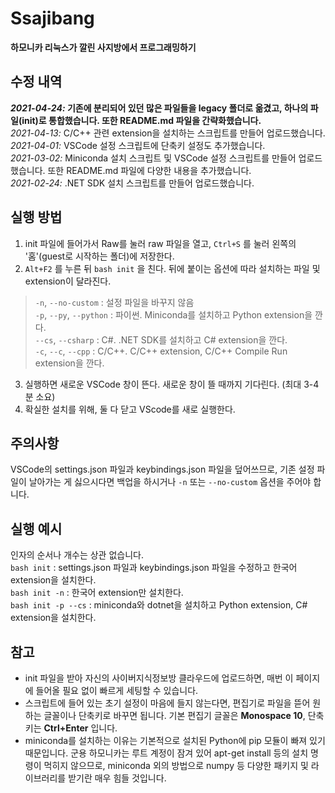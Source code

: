 # Ssajibang
**하모니카 리눅스가 깔린 사지방에서 프로그래밍하기**<br>

수정 내역
---
***2021-04-24:* 기존에 분리되어 있던 많은 파일들을 legacy 폴더로 옮겼고, 하나의 파일(init)로 통합했습니다. 또한 README.md 파일을 간략화했습니다.**<br>
*2021-04-13:* C/C++ 관련 extension을 설치하는 스크립트를 만들어 업로드했습니다.<br>
*2021-04-01:* VSCode 설정 스크립트에 단축키 설정도 추가했습니다.<br>
*2021-03-02:* Miniconda 설치 스크립트 및 VSCode 설정 스크립트를 만들어 업로드했습니다. 또한 README.md 파일에 다양한 내용을 추가했습니다.<br>
*2021-02-24:* .NET SDK 설치 스크립트를 만들어 업로드했습니다.<br>

실행 방법
---
1. init 파일에 들어가서 Raw를 눌러 raw 파일을 열고, `Ctrl+S` 를 눌러 왼쪽의 '홈'(guest로 시작하는 폴더)에 저장한다.
2. `Alt+F2` 를 누른 뒤 `bash init` 을 친다. 뒤에 붙이는 옵션에 따라 설치하는 파일 및 extension이 달라진다.
> `-n`, `--no-custom` : 설정 파일을 바꾸지 않음<br>
> `-p`, `--py`, `--python` : 파이썬. Miniconda를 설치하고 Python extension을 깐다.<br>
> `--cs`, `--csharp` : C#. .NET SDK를 설치하고 C# extension을 깐다.<br>
> `-c`, `--c`, `--cpp` : C/C++. C/C++ extension, C/C++ Compile Run extension을 깐다.<br>
3. 실행하면 새로운 VSCode 창이 뜬다. 새로운 창이 뜰 때까지 기다린다. (최대 3-4분 소요)
4. 확실한 설치를 위해, 둘 다 닫고 VScode를 새로 실행한다.

주의사항
---
VSCode의 settings.json 파일과 keybindings.json 파일을 덮어쓰므로, 기존 설정 파일이 날아가는 게 싫으시다면 백업을 하시거나 `-n` 또는 `--no-custom` 옵션을 주어야 합니다.

실행 예시
---
인자의 순서나 개수는 상관 없습니다.<br>
`bash init` : settings.json 파일과 keybindings.json 파일을 수정하고 한국어 extension을 설치한다.<br>
`bash init -n` : 한국어 extension만 설치한다.<br>
`bash init -p --cs` : miniconda와 dotnet을 설치하고 Python extension, C# extension을 설치한다.<br>

참고
---
- init 파일을 받아 자신의 사이버지식정보방 클라우드에 업로드하면, 매번 이 페이지에 들어올 필요 없이 빠르게 세팅할 수 있습니다.
- 스크립트에 들어 있는 초기 설정이 마음에 들지 않는다면, 편집기로 파일을 뜯어 원하는 글꼴이나 단축키로 바꾸면 됩니다. 기본 편집기 글꼴은 **Monospace 10**, 단축키는 **Ctrl+Enter** 입니다.
- miniconda를 설치하는 이유는 기본적으로 설치된 Python에 pip 모듈이 빠져 있기 때문입니다. 군용 하모니카는 루트 계정이 잠겨 있어 apt-get install 등의 설치 명령이 먹히지 않으므로, miniconda 외의 방법으로 numpy 등 다양한 패키지 및 라이브러리를 받기란 매우 힘들 것입니다.
